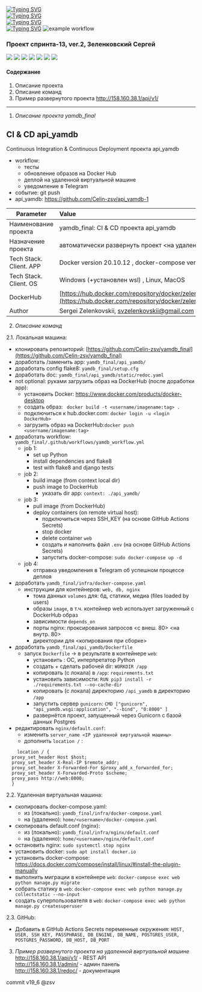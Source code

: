[![Typing SVG](https://readme-typing-svg.herokuapp.com?font=Fira+Code&size=30&pause=1000&color=F71329&multiline=true&width=435&lines=+yamdb_final)](https://git.io/typing-svg)  
[![Typing SVG](https://readme-typing-svg.herokuapp.com?font=Fira+Code&size=20&pause=1000&color=1D39F7&multiline=true&width=435&lines=+yamdb_final)](https://git.io/typing-svg)  
[![Typing SVG](https://readme-typing-svg.herokuapp.com?font=Fira+Code&size=15&duration=2000&pause=1000&color=1FBB30F6&multiline=true&width=435&lines=+yamdb_final)](https://git.io/typing-svg)    
[![Typing SVG](https://img.shields.io/badge/yamdb_final-sprint--13%20ver.2-green)](https://git.io/typing-svg)
![example workflow](https://github.com/Celin-zsv/yamdb_final/actions/workflows/yamdb_workflow.yml/badge.svg?event=push)
### Проект спринта-13, ver.2, Зеленковский Сергей  
![](https://img.shields.io/badge/Python-3776AB?style=for-the-badge&logo=python&logoColor=white)
![](https://img.shields.io/badge/Django-092E20?style=for-the-badge&logo=django&logoColor=green)
![](https://img.shields.io/badge/PostgreSQL-316192?style=for-the-badge&logo=postgresql&logoColor=white)
![](https://img.shields.io/badge/DJANGO-REST-ff1709?style=for-the-badge&logo=django&logoColor=white&color=ff1709&labelColor=gray)
![](https://img.shields.io/badge/JWT-000000?style=for-the-badge&logo=JSON%20web%20tokens&logoColor=white)
![](https://img.shields.io/badge/Nginx-009639?style=for-the-badge&logo=nginx&logoColor=white)
![](https://img.shields.io/badge/Docker-2CA5E0?style=for-the-badge&logo=docker&logoColor=white)
#### Содержание
1. Описание проекта
2. Описание команд
3. Пример развернутого проекта http://158.160.38.1/api/v1/
***
1. *Описание проекта yamdb_final*
## CI & CD api_yamdb
Continuous Integration & Continuous Deployment проекта api_yamdb
  * workflow:  
    * тесты
    * обновление образов на Docker Hub
    * деплой на удаленной виртуальной машине
    * уведомление в Telegram
  * событие: git push
  * api_yamdb: https://github.com/Celin-zsv/api_yamdb-1

Parameter  | Value
-------------|:-------------
Наименование проекта  | yamdb_final: CI & CD проекта api_yamdb
Назначение проекта | автоматически развернуть проект <на удаленной виртуальной машине>
Tech Stack. Client. APP | Docker version 20.10.12 , docker-compose version 1.29.2 (and higher)
Tech Stack. Client. OS | Windows (+установлен wsl) , Linux, MacOS
DockerHub  | [https://hub.docker.com/repository/docker/zelenkovskii/yamdb_final/general](https://hub.docker.com/repository/docker/zelenkovskii/yamdb_final/general)
Author | Sergei Zelenkovskii, svzelenkovskii@gmail.com  

2. *Описание команд*  

2.1. Локальная машина:
* клонировать репозиторий:
[https://github.com/Celin-zsv/yamdb_final](https://github.com/Celin-zsv/yamdb_final)
* доработать  /заменить app: ``` yamdb_final/api_yamdb/ ```
* доработать config flake8: ``` yamdb_final/setup.cfg ```
* доработать doc: ```yamdb_final/api_yamdb/static/redoc.yaml```
* not optional: руками загрузить образ на DockerHub (после доработки app):
  * установить Docker: https://www.docker.com/products/docker-desktop
  * создать образ: ``` docker build -t <username/imagename:tag> .```
  * подключиться к hub.docker.com: ```docker login -u <login DockerHub>```
  * загрузить образ на DockerHub:``` docker push <username/imagename:tag> ```
* доработать workflow: ```yamdb_final/.github/workflows/yamdb_workflow.yml```
  * job 1:
    * set up Python
    * install dependencies and flake8
    * test with flake8 and django tests
  * job 2:
    * build image (from context local dir)
    * push image to DockerHub
      * указать dir app: ```context: ./api_yamdb/```
  * job 3:
    * pull image (from DockerHub)
    * deploy containers (on remote virtual host):
      * подключиться через SSH_KEY (на основе GitHub Actions Secrets)
      * stop docker
      * delete container ```web```
      * создать и наполнить файл ```.env``` (на основе GitHub Actions Secrets)
      * запустить docker-compose: ``` sudo docker-compose up -d ```
  * job 4:
    * отправка уведомления в Telegram об успешном процессе деплоя
* доработать ```yamdb_final/infra/docker-compose.yaml```
  * инструкции для контейнеров: ``` web, db, nginx ```
    * тома данных ``` volumes ``` для: бд, статики, медиа (files loaded by users)
    * образы ``` image ```, в т.ч. контейнер web использует загруженный с DockerHub образ
    * зависимости ``` depends_on ```
    * порты nginx: проксирования запросов <с внеш. 80> <на внутр. 80>  
    * директории для <копирования при сборке>
* доработать ```yamdb_final/api_yamdb/Dockerfile```
    * запуск ``` Dockerfile ``` -> в результате в контейнере ```web```:
      * установить : ОС, интерпретатор Python
      * создать + сделать рабочей dir: ```WORKDIR /app```
      * копировать (с локала) в ```/app```: ```requirements.txt```
      * установить зависимости: ```RUN pip3 install -r ./requirements.txt --no-cache-dir```
      * копировать (с локала) директорию ```/api_yamdb``` в директорию ```/app```
      * запустить сервер ```gunicorn```: ```CMD ["gunicorn", "api_yamdb.wsgi:application", "--bind", "0:8000" ]```
      * развернётся проект, запущенный через Gunicorn с базой данных Postgres
* редактировать ```nginx/default.conf```:
  * изменить ``` server_name <IP удаленной виртуальной машины> ```
  * дополнить ``` location / ``` :
```
    location / {
  proxy_set_header Host $host;
  proxy_set_header X-Real-IP $remote_addr;
  proxy_set_header X-Forwarded-For $proxy_add_x_forwarded_for;
  proxy_set_header X-Forwarded-Proto $scheme;
  proxy_pass http://web:8000;
  }
```

2.2. Удаленная виртуальная машина:
* скопировать docker-compose.yaml:
  * из (локально): ```yamdb_final/infra/docker-compose.yaml```
  * на (удаленно): ```home/<username>/docker-compose.yaml```
* скопировать default.conf (nginx):
  * из (локально): ```yamdb_final/infra/nginx/default.conf```
  * на (удаленно): ```home/<username>/nginx/default.conf```  
* остановить nginx: ``` sudo systemctl stop nginx ```
* установить docker: ``` sudo apt install docker.io ```
* установить docker-compose: https://docs.docker.com/compose/install/linux/#install-the-plugin-manually
* выполнить миграции в контейнере ```web```: ``` docker-compose exec web python manage.py migrate ```
* собрать статику в ```web```: ``` docker-compose exec web python manage.py collectstatic --no-input ```
* создать суперпользователя в ```web```: ``` docker-compose exec web python manage.py createsuperuser ```

2.3. GitHub:
* Добавить в GitHub Actions Secrets переменные окружения: ``` HOST, USER, SSH_KEY, PASSPHRASE, DB_ENGINE, DB_NAME, POSTGRES_USER, POSTGRES_PASSWORD, DB_HOST, DB_PORT ```   


3. *Пример развернутого проекта на удаленной виртуальной машине*  
http://158.160.38.1/api/v1/ - REST API  
http://158.160.38.1/admin/  - админ панель  
http://158.160.38.1/redoc/  - документация

commit v19_6
@zsv
